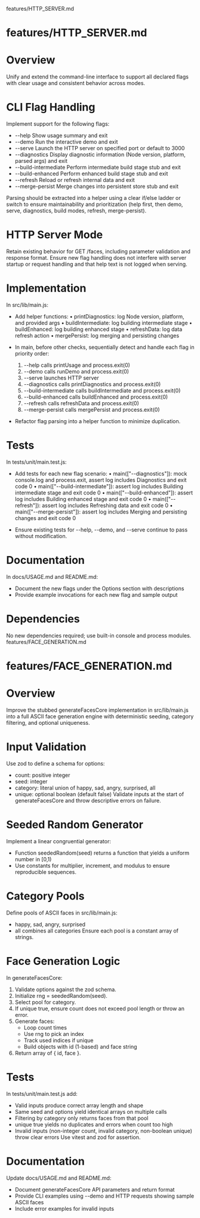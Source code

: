 features/HTTP_SERVER.md
# features/HTTP_SERVER.md
# Overview

Unify and extend the command-line interface to support all declared flags with clear usage and consistent behavior across modes.

# CLI Flag Handling

Implement support for the following flags:

- --help                 Show usage summary and exit
- --demo                 Run the interactive demo and exit
- --serve                Launch the HTTP server on specified port or default to 3000
- --diagnostics          Display diagnostic information (Node version, platform, parsed args) and exit
- --build-intermediate   Perform intermediate build stage stub and exit
- --build-enhanced       Perform enhanced build stage stub and exit
- --refresh              Reload or refresh internal data and exit
- --merge-persist        Merge changes into persistent store stub and exit

Parsing should be extracted into a helper using a clear if/else ladder or switch to ensure maintainability and prioritization (help first, then demo, serve, diagnostics, build modes, refresh, merge-persist).

# HTTP Server Mode

Retain existing behavior for GET /faces, including parameter validation and response format. Ensure new flag handling does not interfere with server startup or request handling and that help text is not logged when serving.

# Implementation

In src/lib/main.js:

- Add helper functions:
  • printDiagnostics: log Node version, platform, and provided args
  • buildIntermediate: log building intermediate stage
  • buildEnhanced: log building enhanced stage
  • refreshData: log data refresh action
  • mergePersist: log merging and persisting changes

- In main, before other checks, sequentially detect and handle each flag in priority order:
  1. --help calls printUsage and process.exit(0)
  2. --demo calls runDemo and process.exit(0)
  3. --serve launches HTTP server
  4. --diagnostics calls printDiagnostics and process.exit(0)
  5. --build-intermediate calls buildIntermediate and process.exit(0)
  6. --build-enhanced calls buildEnhanced and process.exit(0)
  7. --refresh calls refreshData and process.exit(0)
  8. --merge-persist calls mergePersist and process.exit(0)

- Refactor flag parsing into a helper function to minimize duplication.

# Tests

In tests/unit/main.test.js:

- Add tests for each new flag scenario:
  • main(["--diagnostics"]): mock console.log and process.exit, assert log includes Diagnostics and exit code 0
  • main(["--build-intermediate"]): assert log includes Building intermediate stage and exit code 0
  • main(["--build-enhanced"]): assert log includes Building enhanced stage and exit code 0
  • main(["--refresh"]): assert log includes Refreshing data and exit code 0
  • main(["--merge-persist"]): assert log includes Merging and persisting changes and exit code 0

- Ensure existing tests for --help, --demo, and --serve continue to pass without modification.

# Documentation

In docs/USAGE.md and README.md:

- Document the new flags under the Options section with descriptions
- Provide example invocations for each new flag and sample output

# Dependencies

No new dependencies required; use built-in console and process modules.
features/FACE_GENERATION.md
# features/FACE_GENERATION.md
# Overview
Improve the stubbed generateFacesCore implementation in src/lib/main.js into a full ASCII face generation engine with deterministic seeding, category filtering, and optional uniqueness.

# Input Validation
Use zod to define a schema for options:
- count: positive integer
- seed: integer
- category: literal union of happy, sad, angry, surprised, all
- unique: optional boolean (default false)
Validate inputs at the start of generateFacesCore and throw descriptive errors on failure.

# Seeded Random Generator
Implement a linear congruential generator:
- Function seededRandom(seed) returns a function that yields a uniform number in [0,1)
- Use constants for multiplier, increment, and modulus to ensure reproducible sequences.

# Category Pools
Define pools of ASCII faces in src/lib/main.js:
- happy, sad, angry, surprised
- all combines all categories
Ensure each pool is a constant array of strings.

# Face Generation Logic
In generateFacesCore:
1. Validate options against the zod schema.
2. Initialize rng = seededRandom(seed).
3. Select pool for category.
4. If unique true, ensure count does not exceed pool length or throw an error.
5. Generate faces:
   - Loop count times
   - Use rng to pick an index
   - Track used indices if unique
   - Build objects with id (1-based) and face string
6. Return array of { id, face }.

# Tests
In tests/unit/main.test.js add:
- Valid inputs produce correct array length and shape
- Same seed and options yield identical arrays on multiple calls
- Filtering by category only returns faces from that pool
- unique true yields no duplicates and errors when count too high
- Invalid inputs (non-integer count, invalid category, non-boolean unique) throw clear errors
Use vitest and zod for assertion.

# Documentation
Update docs/USAGE.md and README.md:
- Document generateFacesCore API parameters and return format
- Provide CLI examples using --demo and HTTP requests showing sample ASCII faces
- Include error examples for invalid inputs